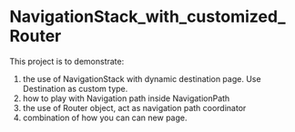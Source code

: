 # NavigationStack_with_customized_Router

This project is to demonstrate:
1. the use of NavigationStack with dynamic destination page. Use Destination as custom type. 
2. how to play with Navigation path inside NavigationPath
3. the use of Router object, act as navigation path coordinator 
4. combination of how you can can new page.
